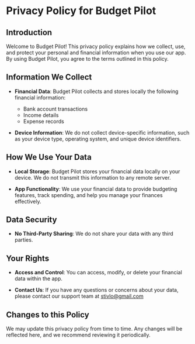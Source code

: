 # Privacy Policy for Budget Pilot

## Introduction

Welcome to Budget Pilot! This privacy policy explains how we collect, use, and protect your personal and financial information when you use our app. By using Budget Pilot, you agree to the terms outlined in this policy.

## Information We Collect

* **Financial Data**: Budget Pilot collects and stores locally the following financial information:

   - Bank account transactions
   - Income details
   - Expense records

* **Device Information**: We do not collect device-specific information, such as your device type, operating system, and unique device identifiers.

## How We Use Your Data

* **Local Storage**: Budget Pilot stores your financial data locally on your device. We do not transmit this information to any remote server.
    
* **App Functionality**: We use your financial data to provide budgeting features, track spending, and help you manage your finances effectively.

## Data Security

* **No Third-Party Sharing**: We do not share your data with any third parties.

## Your Rights

* **Access and Control**: You can access, modify, or delete your financial data within the app.

* **Contact Us**: If you have any questions or concerns about your data, please contact our support team at stivlo@gmail.com

## Changes to this Policy

We may update this privacy policy from time to time. Any changes will be reflected here, and we recommend reviewing it periodically.
